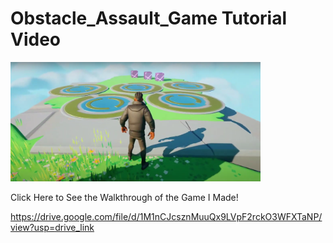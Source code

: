 # Obstacle_Assault_Game Tutorial Video


<img src="image.png" alt="Description of the image" width="400"/>

Click Here to See the Walkthrough of the Game I Made!

https://drive.google.com/file/d/1M1nCJcsznMuuQx9LVpF2rckO3WFXTaNP/view?usp=drive_link

